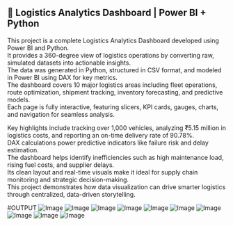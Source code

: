 ## 🚛 Logistics Analytics Dashboard | Power BI + Python

This project is a complete Logistics Analytics Dashboard developed using Power BI and Python.  
It provides a 360-degree view of logistics operations by converting raw, simulated datasets into actionable insights.  
The data was generated in Python, structured in CSV format, and modeled in Power BI using DAX for key metrics.  
The dashboard covers 10 major logistics areas including fleet operations, route optimization, shipment tracking, inventory forecasting, and predictive models.  
Each page is fully interactive, featuring slicers, KPI cards, gauges, charts, and navigation for seamless analysis.

Key highlights include tracking over 1,000 vehicles, analyzing ₹5.15 million in logistics costs, and reporting an on-time delivery rate of 90.78%.  
DAX calculations power predictive indicators like failure risk and delay estimation.  
The dashboard helps identify inefficiencies such as high maintenance load, rising fuel costs, and supplier delays.  
Its clean layout and real-time visuals make it ideal for supply chain monitoring and strategic decision-making.  
This project demonstrates how data visualization can drive smarter logistics through centralized, data-driven storytelling.

#OUTPUT
![Image](https://github.com/user-attachments/assets/8365fea3-e85f-44b2-8ca5-ed7f1934f011)
![Image](https://github.com/user-attachments/assets/6e149c3b-9f8d-4048-b41c-3a365b4031b7)
![Image](https://github.com/user-attachments/assets/68d7bae2-251d-49c6-975b-d9da739c9abd)
![Image](https://github.com/user-attachments/assets/acaa4c0e-e55f-4c73-b74c-0c85198cc08b)
![Image](https://github.com/user-attachments/assets/7e0c75e8-b382-4600-80e4-a7150ad4d187)
![Image](https://github.com/user-attachments/assets/d395d5f8-c909-4a99-894e-6384437a528e)
![Image](https://github.com/user-attachments/assets/1968da67-f48d-4df5-8ca9-ef3fec36b954)
![Image](https://github.com/user-attachments/assets/5d59f444-2b89-4ad7-8fed-775cdbdd648a)
![Image](https://github.com/user-attachments/assets/ef18bb7d-8375-42d0-bd03-cc99beb24dba)
![Image](https://github.com/user-attachments/assets/95650af8-3ab6-491f-88c3-15c21f21a31a)

